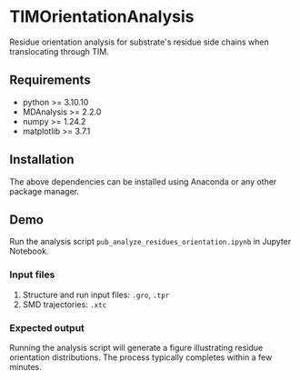 # TIMOrientationAnalysis
Residue orientation analysis for substrate's residue side chains when translocating through TIM.

## Requirements
- python >= 3.10.10
- MDAnalysis >= 2.2.0
- numpy >= 1.24.2
- matplotlib >= 3.7.1

## Installation
The above dependencies can be installed using Anaconda or any other package manager.

## Demo
Run the analysis script `pub_analyze_residues_orientation.ipynb` in Jupyter Notebook.
### Input files
1. Structure and run input files: `.gro`, `.tpr`
2. SMD trajectories: `.xtc`
### Expected output
Running the analysis script will generate a figure illustrating residue orientation distributions. The process typically completes within a few minutes.

